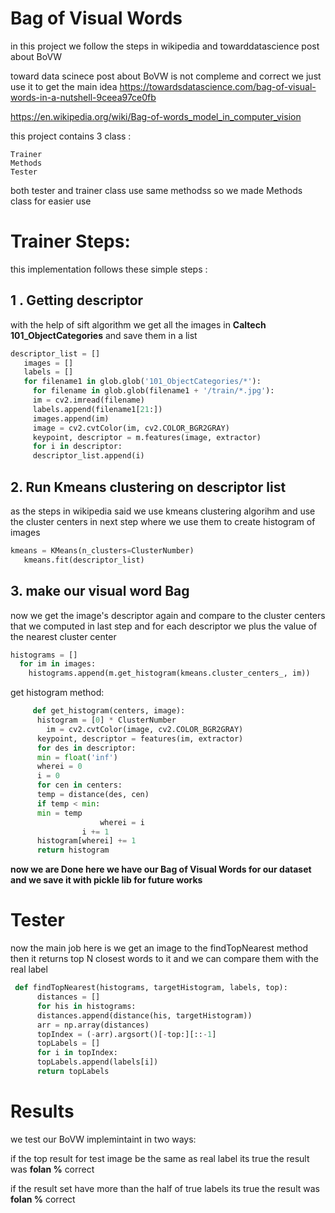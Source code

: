 # Bag of Visual Words

in this project we follow the steps in wikipedia and towarddatascience post about BoVW

toward data scinece post about BoVW is not compleme and correct we just use it to get the main idea
https://towardsdatascience.com/bag-of-visual-words-in-a-nutshell-9ceea97ce0fb

https://en.wikipedia.org/wiki/Bag-of-words_model_in_computer_vision

this project contains 3 class :

	Trainer
	Methods
	Tester

both tester and trainer class use same methodss so we made Methods class for easier use 


# Trainer Steps:

this implementation follows these simple steps :

## 1 . Getting descriptor
with the help of sift algorithm we get all the images in **Caltech  101_ObjectCategories** and save them in a list
 ```Python
 descriptor_list = []  
    images = []  
    labels = []  
    for filename1 in glob.glob('101_ObjectCategories/*'):  
      for filename in glob.glob(filename1 + '/train/*.jpg'):  
      im = cv2.imread(filename)  
      labels.append(filename1[21:])  
      images.append(im)  
      image = cv2.cvtColor(im, cv2.COLOR_BGR2GRAY)  
      keypoint, descriptor = m.features(image, extractor)  
      for i in descriptor:  
      descriptor_list.append(i)
  ```

    

## 2. Run Kmeans clustering on descriptor list

as the steps in wikipedia said we use kmeans clustering algorihm and use the cluster centers in next step where we use them to create histogram of images 
 ```Python
 kmeans = KMeans(n_clusters=ClusterNumber)  
    kmeans.fit(descriptor_list)
  ```
    

## 3. make our visual word Bag
now we get the image's descriptor again and compare to the cluster centers that we computed in last step and for each descriptor we plus the value of the nearest cluster center
  ```Python
 histograms = []  
    for im in images:  
      histograms.append(m.get_histogram(kmeans.cluster_centers_, im))
  ```
    
get histogram method:
```Python
     def get_histogram(centers, image):  
      histogram = [0] * ClusterNumber  
        im = cv2.cvtColor(image, cv2.COLOR_BGR2GRAY)  
      keypoint, descriptor = features(im, extractor)  
      for des in descriptor:  
      min = float('inf')  
      wherei = 0  
      i = 0  
      for cen in centers:  
      temp = distance(des, cen)  
      if temp < min:  
      min = temp  
                    wherei = i  
                i += 1  
      histogram[wherei] += 1  
      return histogram
  ```




 **now we are Done here we have our Bag of Visual Words for our dataset and we save it with pickle lib for future works** 


# Tester 

now the main job here is  we get an image to the findTopNearest method 
then it returns top N closest words to it
and we can compare them with the real label  
```Python
 def findTopNearest(histograms, targetHistogram, labels, top):  
      distances = []  
      for his in histograms:  
      distances.append(distance(his, targetHistogram))  
      arr = np.array(distances)  
      topIndex = (-arr).argsort()[-top:][::-1]  
      topLabels = []  
      for i in topIndex:  
      topLabels.append(labels[i])  
      return topLabels

  ```
    



# Results
we test our BoVW implemintaint in two ways:

if the top result for test image be the same as real label its true the result was  **folan %** correct 

if the result set have more than the half of true labels its true the result was **folan %** correct
